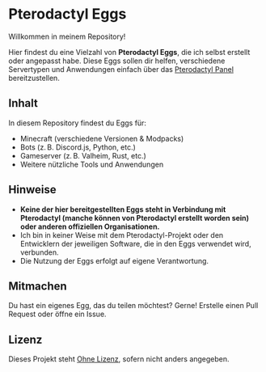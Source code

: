 # Pterodactyl Eggs

Willkommen in meinem Repository!

Hier findest du eine Vielzahl von **Pterodactyl Eggs**, die ich selbst erstellt oder angepasst habe. Diese Eggs sollen dir helfen, verschiedene Servertypen und Anwendungen einfach über das [Pterodactyl Panel](https://pterodactyl.io/) bereitzustellen.

## Inhalt

In diesem Repository findest du Eggs für:

- Minecraft (verschiedene Versionen & Modpacks)
- Bots (z. B. Discord.js, Python, etc.)
- Gameserver (z. B. Valheim, Rust, etc.)
- Weitere nützliche Tools und Anwendungen

## Hinweise

- **Keine der hier bereitgestellten Eggs steht in Verbindung mit Pterodactyl (manche können von Pterodactyl erstellt worden sein) oder anderen offiziellen Organisationen.**
- Ich bin in keiner Weise mit dem Pterodactyl-Projekt oder den Entwicklern der jeweiligen Software, die in den Eggs verwendet wird, verbunden.
- Die Nutzung der Eggs erfolgt auf eigene Verantwortung.

## Mitmachen

Du hast ein eigenes Egg, das du teilen möchtest? Gerne! Erstelle einen Pull Request oder öffne ein Issue.

## Lizenz

Dieses Projekt steht [Ohne Lizenz](LICENSE), sofern nicht anders angegeben.
